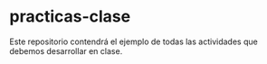# practicas-clase
Este repositorio contendrá el ejemplo de todas las actividades que debemos desarrollar en clase.

